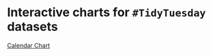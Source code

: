 # Interactive charts for `#TidyTuesday` datasets

[Calendar Chart](../2019-07-16-r4ds-members/calendar-chart.html)